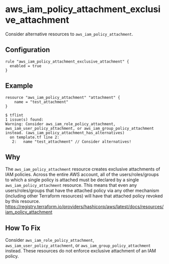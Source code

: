 # aws_iam_policy_attachment_exclusive_attachment

Consider alternative resources to `aws_iam_policy_attachment`.

## Configuration

```hcl
rule "aws_iam_policy_attachment_exclusive_attachment" {
  enabled = true
}
```

## Example

```hcl
resource "aws_iam_policy_attachment" "attachment" {
	name = "test_attachment"
}
```

```shell
$ tflint
1 issue(s) found:
Warning: Consider aws_iam_role_policy_attachment, aws_iam_user_policy_attachment, or aws_iam_group_policy_attachment instead. (aws_iam_policy_attachment_has_alternatives)
  on template.tf line 2:
   2:   name "test_attachment" // Consider alternatives!

```

## Why

The `aws_iam_policy_attachment` resource creates exclusive attachments of IAM policies. Across the entire AWS account, all of the users/roles/groups to which a single policy is attached must be declared by a single `aws_iam_policy_attachment` resource. This means that even any users/roles/groups that have the attached policy via any other mechanism (including other Terraform resources) will have that attached policy revoked by this resource. https://registry.terraform.io/providers/hashicorp/aws/latest/docs/resources/iam_policy_attachment

## How To Fix

Consider `aws_iam_role_policy_attachment`, `aws_iam_user_policy_attachment`, or `aws_iam_group_policy_attachment` instead. These resources do not enforce exclusive attachment of an IAM policy.
